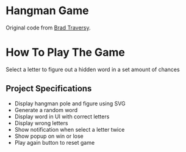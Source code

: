 # Hangman Game

Original code from [Brad Traversy](https://github.com/bradtraversy/vanillawebprojects/tree/master/hangman).

# How To Play The Game

Select a letter to figure out a hidden word in a set amount of chances

## Project Specifications

* Display hangman pole and figure using SVG
* Generate a random word
* Display word in UI with correct letters
* Display wrong letters
* Show notification when select a letter twice
* Show popup on win or lose
* Play again button to reset game
